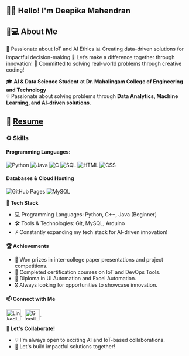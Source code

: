 ## 👩‍💻 Hello! I'm Deepika Mahendran


## 👩💻 **About Me**  
🤖 Passionate about IoT and AI Ethics
📊 Creating data-driven solutions for impactful decision-making
🚀 Let’s make a difference together through innovation!
🔧 Committed to solving real-world problems through creative coding!


🎓 **AI & Data Science Student** at **Dr. Mahalingam College of Engineering and Technology**  
💡 Passionate about solving problems through **Data Analytics, Machine Learning, and AI-driven solutions**.  


📝 [Resume](https://drive.google.com/file/d/1r01c80VpEJhBf4Bs-ZIMNJbk51MwZFkD/view)
---

### ⚙️ Skills  

#### **Programming Languages:**  
<p>
    <img alt="Python" src="https://img.shields.io/badge/Python-14354C.svg?logo=python&logoColor=white" />
    <img alt="Java" src="https://img.shields.io/badge/Java-007396.svg?logo=java&logoColor=white" />
    <img alt="C" src="https://custom-icon-badges.herokuapp.com/badge/C-03599C.svg?logo=c-in-hexagon&logoColor=white" /> 
    <img alt="SQL" src="https://custom-icon-badges.herokuapp.com/badge/SQL-025E8C.svg?logo=database&logoColor=white" />
    <img alt="HTML" src="https://img.shields.io/badge/HTML-E34F26.svg?logo=html5&logoColor=white" />
    <img alt="CSS" src="https://img.shields.io/badge/CSS-1572B6.svg?logo=css3&logoColor=white" />
</p>

#### **Databases & Cloud Hosting**  
<p>
    <img alt="GitHub Pages" src="https://img.shields.io/badge/GitHub%20Pages-327FC7.svg?logo=github&logoColor=white" />
    <img alt="MySQL" src="https://img.shields.io/badge/MySQL-00f.svg?logo=mysql&logoColor=white" />
</p>

**🔧 Tech Stack**
+ 💻 Programming Languages: Python, C++, Java (Beginner)
+ 🛠️ Tools & Technologies: Git, MySQL, Arduino
+ ⚡ Constantly expanding my tech stack for AI-driven innovation!
  

**🏆 Achievements**
+ 🥇 Won prizes in inter-college paper presentations and project competitions.
+ 📜 Completed certification courses on IoT and DevOps Tools.
+ 🏅 Diploma in UI Automation and Excel Automation.
+ 🎖️ Always looking for opportunities to showcase innovation.

  
**📫 Connect with Me**


<a href="https://www.linkedin.com/in/deepika-mahendran-89353b250/" target="_blank">
  <img align="center" src="https://raw.githubusercontent.com/rahuldkjain/github-profile-readme-generator/master/src/images/icons/Social/linked-in-alt.svg" alt="LinkedIn Profile" height="30" width="40" />
</a>
&nbsp;


<a href="mailto:deepikamahendran57@gmail.com" target="_blank">
  <img align="center" src="https://upload.wikimedia.org/wikipedia/commons/thumb/4/4e/Gmail_Icon.svg/512px-Gmail_Icon.svg.png?20221017173631" alt="Gmail" height="30" width="40" />
</a>
&nbsp;




  
**🎯 Let's Collaborate!**

+ 💡 I'm always open to exciting AI and IoT-based collaborations.
+ 🌟 Let's build impactful solutions together!
